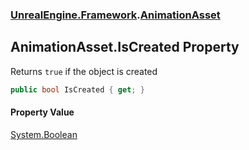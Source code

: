 ### [UnrealEngine.Framework](./UnrealEngine-Framework.md 'UnrealEngine.Framework').[AnimationAsset](./UnrealEngine-Framework-AnimationAsset.md 'UnrealEngine.Framework.AnimationAsset')
## AnimationAsset.IsCreated Property
Returns `true` if the object is created  
```csharp
public bool IsCreated { get; }
```
#### Property Value
[System.Boolean](https://docs.microsoft.com/en-us/dotnet/api/System.Boolean 'System.Boolean')  
